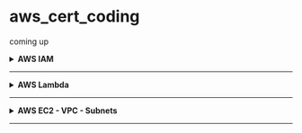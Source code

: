 # aws_cert_coding
coming up

<details closed>
<summary><b>AWS IAM</b></summary>

#### 1. Create an organization in your root account and create a well Architected Multi Account Environment

- First Create Organization in AWS Console to be able to execute the terraform config
- Enable SCPs under AWS Organizations -> Policies -> Service control policies *Note: they don't apply to management acc/iam users of mgmt acc*
- Enable AWS Resource Explorer in AWS Console to find resources across your organization easily
- Enable AWS RAM (Resource Access Manager) in AWS Console to share resources between accounts on a high level.
- In Resource Access Manager Settings Enable Resource Sharing Across AWS Organizations

```bash
cd aws_iam/terraform
terraform init
terraform apply-auto-approve
```

<u>The Hierarchy is as follows:</u>

```bash
-----------------------------------------------
|           org/root                           |
| dev ou  | sandbox ou | prod ou | network ou  |
| dev_acc | tempdel ou |           network_acc |
|                                              |
-----------------------------------------------
```

*Notes:*
- The dev VPC and Subnet created by aws_ec2_vpc_subnets is shared across the organization via RAM

**To access EC2 instances of the admin account:**
- Then login to dev account using credentials provided by
- In the Switch Role dialog:
- **Account ID**: Enter the Account ID of your admin account
- - **Role Name**: Enter `EC2FullAccessRole`

</details>

-----
<details closed>
<summary><b>AWS Lambda</b></summary>

### Theory

#### Anti-Patterns

- Chaining 2-n Lambda functions synchronously (where the first function waits for the last function to return) creates exponentially overlapping costs
- Breaking the single responsibility principle of a lambda function makes it difficult to monitor, optimize and debug a function and might create additional costs due to autoscaling to the level of the most demanding task

#### Best Practices

- Use step functions instead of synchronous lambda functions to construct an event flow, branching paths, error handling, retries and fallbacks
- When integrating with SQS use batch processing with x seconds wait window after queueing a message to collect multiple messages at once to avoid spamming lambda invocations (Optionally enable lambda to report failed message IDs in the batch to avoid reprocessing the entire batch)

### Examples

#### 1. Make changes to your example python lambda function, create payload zip archive, create resources and invoke function

```bash
cd aws_lambda/terraform/ && terraform init
cd payload && rm -rf payload.zip
zip -r payload.zip index.py && cd ..
terraform apply --auto-approve
```

<u>Invoke Function via CLI</u>

```bash
aws lambda invoke \
--function-name ExampleTestLambdaFunction \
--payload '{"key1":"value1" }' \
--cli-binary-format raw-in-base64-out \
output.txt
```

</details>

-----

<details closed>
<summary><b>AWS EC2 - VPC - Subnets</b></summary>

### 1. Install EC2 Bastion Host, EC2 Instance, VPC, Private & Public Subnet, IGW, NAT GW, Elastic IP etc.

#### a. Setup Environment Variables with your secrets and configuration
scaffold the .env files with the following script and fill in your own details.
```bash
cd scripts/ && ./setup-env-vars.sh
```

#### b. Associate SSH Key to Instance
Create Public/Private Key pair so ec2-instance can add the public key to its ssh_config or use an existing key pair.

#### c. Provide custom variables
Create `terraform-02-ec2-modularized/terraform.tfvars` file and change any desired variables by overwriting the default values within `variables.tf`
```bash
my_ips               = ["62.xxx.xxx.251/32", "3.xxx.xxx.109/32"]
public_key_location  = "~/.ssh/id_ed25519.pub"
private_key_location = "~/.ssh/id_ed25519"
public_key_name =     "id_ed25519.pub"
private_key_name =     "id_ed25519"
instance_count       = 1
```

#### d. Create S3 bucket to store terraform state to synchronize the state to remote storage as secure backup

See https://github.com/hangrybear666/12-devops-bootcamp__terraform
- Simply follow bonus step 3 to setup the s3 backend used in this project's `provider.tf` file (only required once for all states).
- Change bucket = "{YOUR_S3_UNIQUE_BUCKET_NAME}" in `provider.tf` that you've set in bonus project 3.

#### e. Setup Infrastructure

```bash
cd aws_ec2_vpc_subnets/terraform
source .env
terraform init
terraform apply --auto-approve
```

<b>Terraform logs the ssh command for bastion host and the private ec2 ip</b>

```bash
ssh -i ~/.ssh/id_ed25519 admin@PUBLIC_BASTION_IP
ssh -i ~/.ssh/id_ed25519 admin@PRIVATE_EC2_IP

# OR use transitive SSH Agent Port Forwarding
eval $(ssh-agent)
ssh-add ~/.ssh/id_ed25519
ssh -A admin@35.159.130.132
ssh admin@10.0.2.44
```

</details>

-----
